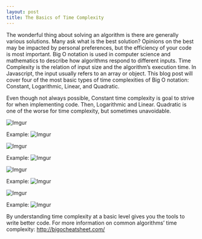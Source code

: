 ```yaml
---
layout: post
title: The Basics of Time Complexity 
---
```


The wonderful thing about solving an algorithm is there are generally various solutions. Many ask what is the best solution? Opinions on the best may be impacted by personal preferences, but the efficiency of your code is most important. 
Big O notation is used in computer science and mathematics to describe how algorithms respond to different inputs. Time Complexity is the relation of input size and the algorithm’s execution time. In Javascript, the input usually refers to an array or object. This blog post will cover four of the most basic types of time complexities of Big O notation: Constant, Logarithmic, Linear, and Quadratic. 

Even though not always possible, Constant time complexity is goal to strive for when implementing code. Then, Logarithmic and Linear. Quadratic is one of the worse for time complexity, but sometimes unavoidable.  


![Imgur](http://i.imgur.com/2APo556.png)

Example:
![Imgur](http://i.imgur.com/K2CBswi.png)



![Imgur](http://i.imgur.com/TW9cUB4.png)

 Example:
![Imgur](http://i.imgur.com/DjQBRiO.png)




![Imgur](http://i.imgur.com/CBaDc57.png)

Example:
![Imgur](http://i.imgur.com/9IkCkk2.png)




![Imgur](http://i.imgur.com/evlFGVx.png)

Example:
![Imgur](http://i.imgur.com/GBAqhfM.png)

By understanding time complexity at a basic level gives you the tools to write better code. For more information on common algorithms’ time complexity: http://bigocheatsheet.com/
